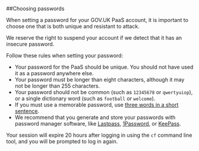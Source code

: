 ##Choosing passwords

When setting a password for your GOV.UK PaaS account, it is important to choose one that is both unique and resistant to attack. 

We reserve the right to suspend your account if we detect that it has an insecure password.

Follow these rules when setting your password:

* Your password for the PaaS should be unique. You should not have used it as a password anywhere else.
* Your password must be longer than eight characters, although it may not be longer than 255 characters.
* Your password should not be common (such as `12345678` or `qwertyuiop`), or a single dictionary word (such as `football` or `welcome`). 
* If you must use a memorable password, use [three words in a short sentence](https://www.cyberaware.gov.uk/passwords).
* We recommend that you generate and store your passwords with password manager software, like [Lastpass](https://www.lastpass.com), [1Password](https://1password.com), or [KeePass](http://keepass.info).

Your session will expire 20 hours after logging in using the `cf` command line tool, and you will be prompted to log in again.
